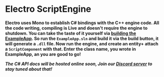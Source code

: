 # Electro ScriptEngine

**Electro uses Mono to establish C# bindings with the C++ engine code. All the code writing, compiling is Live and doesn't require the engine to shutdown. You can take the taste of it yourself via [building the ExampleApp](https://github.com/FahimFuad/Electro/blob/master/Resources/Docs/Setup.md#building-the-example-project).
So run the `ExampleApp.sln` and build it via the build button, it will generate a `.dll` file. Now run the engine, and create an entity+ attach a `ScriptComponent` with that. Enter the class name, you wrote in ExampleApp, an you are good to go!**

***The C# API docs will be hosted online soon, Join our [Discord server](https://discord.gg/Y2MXHNQxGm) to stay tuned about that!***